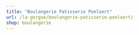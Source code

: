 ```yaml
---
title: "Boulangerie Patisserie Poelaert"
url: /la-gorgue/boulangerie-patisserie-poelaert/
shop: boulangerie
---
```

